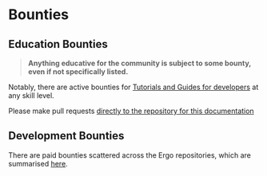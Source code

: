 # Bounties

## Education Bounties

> **Anything educative for the community is subject to some bounty, even if not specifically listed.**


Notably, there are active bounties for [Tutorials and Guides for developers](https://github.com/ergoplatform/grow-ergo/issues/15) at any skill level. 


Please make pull requests [directly to the repository for this documentation](https://github.com/glasgowm148/ergodocs)

## Development Bounties

There are paid bounties scattered across the Ergo repositories, which are summarised [here](https://github.com/ergoplatform/grow-ergo/). 

